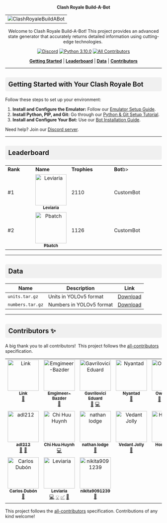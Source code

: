 <div align="center"> 

**Clash Royale Build-A-Bot**
<table>
    <tr>
      <td align="center">
        <img src="https://github.com/Leviaria/ClashRoyaleBuildABot/assets/113382526/799f3df9-991f-4adc-9cb4-e67f15caa3e2" alt="ClashRoyaleBuildABot">
      </td>
    </tr>
</table>
  
Welcome to Clash Royale Build-A-Bot! This project provides an advanced state generator that accurately returns detailed information using cutting-edge technologies. 

[![Discord](https://img.shields.io/badge/Discord-00c8d6?logo=discord&logoColor=white&style=flat)](https://discord.gg/K4UfbsfcMa)
[![Python 3.10.0](https://img.shields.io/badge/python-3.10.0-00c8d6?style=flat&logo=python&logoColor=white)](https://www.python.org/downloads/release/python-3100/)
[![All Contributors](https://img.shields.io/badge/all_contributors-17-00c8d6?style=flat)](#contributors-)

[**Getting Started**](#getting-started-with-your-clash-royale-bot) |
[**Leaderboard**](#leaderboard) |
[**Data**](#data) |
[**Contributors**](#contributors-)

</div>

---

<h2 style="background-color: #f0f0f0; padding: 10px; border-radius: 5px;">Getting Started with Your Clash Royale Bot</h2> 

Follow these steps to set up your environment:

1. **Install and Configure the Emulator:** Follow our [Emulator Setup Guide](https://github.com/Leviaria/ClashRoyaleBuildABot/wiki/Emulator-Setup).
2. **Install Python, PIP, and Git:** Go through our [Python & Git Setup Tutorial](https://github.com/Leviaria/ClashRoyaleBuildABot/wiki/Python-Git-Setup).
3. **Install and Configure Your Bot:** Use our [Bot Installation Guide](https://github.com/Leviaria/ClashRoyaleBuildABot/wiki/Bot-Installation).

Need help? Join our [Discord server](https://discord.gg/K4UfbsfcMa).

---

<h2 style="background-color: #f0f0f0; padding: 10px; border-radius: 5px;">Leaderboard </h2>

<!-- prettier-ignore-start -->
<!-- markdownlint-disable -->
<table>
  <tbody>
    <tr>
      <td><b>Rank</b></td>
      <td><b>Name</b></td>
      <td><b>Trophies</b></td>
      <td><b>Bot</b>b></td>
    </tr>
    <tr>
      <td>#1</td>
      <td align="center" valign="top" width="14.28%">
        <a href="https://github.com/Leviaria">
        <img src="https://avatars.githubusercontent.com/u/113382526?v=4?s=100" width="100px;" alt="Leviaria"/>
        <br/><sub><b>Leviaria</b></sub></a><br/>
      </td>
      <td>
          <p>2110</p>
      </td>
      <td>
          <p>CustomBot</p>
      </td>
    </tr>
    <tr>
      <td>#2</td>
      <td align="center" valign="top" width="14.28%">
        <a href="https://github.com/pbatch">
        <img src="https://avatars.githubusercontent.com/pbatch?v=4?s=100" width="100px;" alt="Pbatch"/>
        <br/><sub><b>Pbatch</b></sub></a><br/>
      </td>
      <td>
          <p>1126</p>
      </td>
      <td>
          <p>CustomBot</p>
      </td>
    </tr>
  </tbody>
</table>


---
<h2 style="background-color: #f0f0f0; padding: 10px; border-radius: 5px;">Data </h2>

| Name | Description | Link |
|---|---|---|
| `units.tar.gz` | Units in YOLOv5 format | [Download](https://drive.google.com/file/d/1TsJtJ5u0NP6wb7KOF5qAbBrMuVtn7eBr/view?usp=sharing) |
| `numbers.tar.gz` | Numbers in YOLOv5 format | [Download](https://drive.google.com/file/d/1nsKOIdvvBMr_HveioFjv67Ti9sJh8ECM/view?usp=sharing) |

---
<h2 style="background-color: #f0f0f0; padding: 10px; border-radius: 5px;">Contributors ✨</h2>

A big thank you to all contributors! 
This project follows the [all-contributors](https://github.com/all-contributors/all-contributors) specification. 

<!-- ALL-CONTRIBUTORS-LIST:START - Do not remove or modify this section -->
<!-- prettier-ignore-start -->
<!-- markdownlint-disable -->
<table>
  <tbody>
    <tr>
      <td align="center" valign="top" width="14.28%"><a href="https://github.com/link-discord"><img src="https://avatars.githubusercontent.com/u/50463727?v=4?s=100" width="100px;" alt="Link"/><br /><sub><b>Link</b></sub></a><br /><a href="#data-link-discord" title="Data">🔣</a></td>
      <td align="center" valign="top" width="14.28%"><a href="http://www.pazder.ca"><img src="https://avatars.githubusercontent.com/u/17608446?v=4?s=100" width="100px;" alt="Emgimeer-Bazder"/><br /><sub><b>Emgimeer-Bazder</b></sub></a><br /><a href="https://github.com/Pbatch/ClashRoyaleBuildABot/issues?q=author%3AEmgimeer-Bazder" title="Bug reports">🐛</a></td>
      <td align="center" valign="top" width="14.28%"><a href="https://github.com/GavriloviciEduard"><img src="https://avatars.githubusercontent.com/u/33176335?v=4?s=100" width="100px;" alt="Gavrilovici Eduard"/><br /><sub><b>Gavrilovici Eduard</b></sub></a><br /><a href="https://github.com/Pbatch/ClashRoyaleBuildABot/commits?author=GavriloviciEduard" title="Documentation">📖</a> <a href="https://github.com/Pbatch/ClashRoyaleBuildABot/commits?author=GavriloviciEduard" title="Code">💻</a></td>
      <td align="center" valign="top" width="14.28%"><a href="https://github.com/Nyantad"><img src="https://avatars.githubusercontent.com/u/68382673?v=4?s=100" width="100px;" alt="Nyantad"/><br /><sub><b>Nyantad</b></sub></a><br /><a href="https://github.com/Pbatch/ClashRoyaleBuildABot/issues?q=author%3ANyantad" title="Bug reports">🐛</a></td>
      <td align="center" valign="top" width="14.28%"><a href="https://github.com/OwenKruse"><img src="https://avatars.githubusercontent.com/u/91492770?v=4?s=100" width="100px;" alt="OwenKruse"/><br /><sub><b>OwenKruse</b></sub></a><br /><a href="https://github.com/Pbatch/ClashRoyaleBuildABot/commits?author=OwenKruse" title="Documentation">📖</a> <a href="#data-OwenKruse" title="Data">🔣</a> <a href="https://github.com/Pbatch/ClashRoyaleBuildABot/commits?author=OwenKruse" title="Code">💻</a> <a href="#example-OwenKruse" title="Examples">💡</a></td>
      <td align="center" valign="top" width="14.28%"><a href="http://martinmiglio.dev/?utm_source=github_bio&utm_medium=Social"><img src="https://avatars.githubusercontent.com/u/10036276?v=4?s=100" width="100px;" alt="Martin Miglio"/><br /><sub><b>Martin Miglio</b></sub></a><br /><a href="https://github.com/Pbatch/ClashRoyaleBuildABot/commits?author=marmig0404" title="Code">💻</a> <a href="https://github.com/Pbatch/ClashRoyaleBuildABot/commits?author=marmig0404" title="Documentation">📖</a> <a href="#a11y-marmig0404" title="Accessibility">️️️️♿️</a> <a href="#example-marmig0404" title="Examples">💡</a> <a href="#userTesting-marmig0404" title="User Testing">📓</a></td>
      <td align="center" valign="top" width="14.28%"><a href="https://github.com/ankushsethi"><img src="https://avatars.githubusercontent.com/u/22005886?v=4?s=100" width="100px;" alt="Ankush Sethi"/><br /><sub><b>Ankush Sethi</b></sub></a><br /><a href="https://github.com/Pbatch/ClashRoyaleBuildABot/issues?q=author%3Aankushsethi" title="Bug reports">🐛</a></td>
    </tr>
    <tr>
      <td align="center" valign="top" width="14.28%"><a href="https://github.com/adl212"><img src="https://avatars.githubusercontent.com/u/64753570?v=4?s=100" width="100px;" alt="adl212"/><br /><sub><b>adl212</b></sub></a><br /><a href="https://github.com/Pbatch/ClashRoyaleBuildABot/issues?q=author%3Aadl212" title="Bug reports">🐛</a> <a href="#data-adl212" title="Data">🔣</a></td>
      <td align="center" valign="top" width="14.28%"><a href="https://github.com/Chi-EEE"><img src="https://avatars.githubusercontent.com/u/73843190?v=4?s=100" width="100px;" alt="Chi Huu Huynh"/><br /><sub><b>Chi Huu Huynh</b></sub></a><br /><a href="https://github.com/Pbatch/ClashRoyaleBuildABot/commits?author=Chi-EEE" title="Code">💻</a></td>
      <td align="center" valign="top" width="14.28%"><a href="https://hexiro.me"><img src="https://avatars.githubusercontent.com/u/42787085?v=4?s=100" width="100px;" alt="nathan lodge"/><br /><sub><b>nathan lodge</b></sub></a><br /><a href="https://github.com/Pbatch/ClashRoyaleBuildABot/issues?q=author%3Ahexiro" title="Bug reports">🐛</a></td>
      <td align="center" valign="top" width="14.28%"><a href="http://basscoder2808.github.io/"><img src="https://avatars.githubusercontent.com/u/65075935?v=4?s=100" width="100px;" alt="Vedant Jolly"/><br /><sub><b>Vedant Jolly</b></sub></a><br /><a href="https://github.com/Pbatch/ClashRoyaleBuildABot/issues?q=author%3ABassCoder2808" title="Bug reports">🐛</a></td>
      <td align="center" valign="top" width="14.28%"><a href="https://gameguardian.net/forum/profile/1234241-horridmodz/"><img src="https://avatars.githubusercontent.com/u/105762560?v=4?s=100" width="100px;" alt="HorridModz"/><br /><sub><b>HorridModz</b></sub></a><br /><a href="https://github.com/Pbatch/ClashRoyaleBuildABot/commits?author=HorridModz" title="Documentation">📖</a></td>
      <td align="center" valign="top" width="14.28%"><a href="https://github.com/BjornGrylls"><img src="https://avatars.githubusercontent.com/u/35100000?v=4?s=100" width="100px;" alt="BjornGrylls"/><br /><sub><b>BjornGrylls</b></sub></a><br /><a href="#mentoring-BjornGrylls" title="Mentoring">🧑‍🏫</a></td>
      <td align="center" valign="top" width="14.28%"><a href="https://github.com/IIgorrrrr"><img src="https://avatars.githubusercontent.com/u/103566403?v=4?s=100" width="100px;" alt="Iiro Heinonen"/><br /><sub><b>Iiro Heinonen</b></sub></a><br /><a href="https://github.com/Pbatch/ClashRoyaleBuildABot/issues?q=author%3AIIgorrrrr" title="Bug reports">🐛</a></td>
    </tr>
    <tr>
      <td align="center" valign="top" width="14.28%"><a href="http://carlosdubon.dev"><img src="https://avatars.githubusercontent.com/u/69093659?v=4?s=100" width="100px;" alt="Carlos Dubón"/><br /><sub><b>Carlos Dubón</b></sub></a><br /><a href="https://github.com/Pbatch/ClashRoyaleBuildABot/issues?q=author%3Acarlos-dubon" title="Bug reports">🐛</a></td>
      <td align="center" valign="top" width="14.28%"><a href="https://github.com/Leviaria"><img src="https://avatars.githubusercontent.com/u/113382526?v=4?s=100" width="100px;" alt="Leviaria"/><br /><sub><b>Leviaria</b></sub></a><br /><a href="https://github.com/Pbatch/ClashRoyaleBuildABot/commits?author=Leviaria" title="Code">💻</a> <a href="#example-Leviaria" title="Examples">💡</a> <a href="#tutorial-Leviaria" title="Tutorials">✅</a> <a href="https://github.com/Pbatch/ClashRoyaleBuildABot/commits?author=Leviaria" title="Documentation">📖</a></td>
      <td align="center" valign="top" width="14.28%"><a href="https://github.com/nikita9091239"><img src="https://avatars.githubusercontent.com/u/83181206?v=4?s=100" width="100px;" alt="nikita9091239"/><br /><sub><b>nikita9091239</b></sub></a><br /><a href="https://github.com/Pbatch/ClashRoyaleBuildABot/issues?q=author%3Anikita9091239" title="Bug reports">🐛</a></td>
    </tr>
  </tbody>
</table>

<!-- markdownlint-restore -->
<!-- prettier-ignore-end -->

<!-- ALL-CONTRIBUTORS-LIST:END -->

This project follows the [all-contributors](https://github.com/all-contributors/all-contributors) specification. Contributions of any kind welcome!
